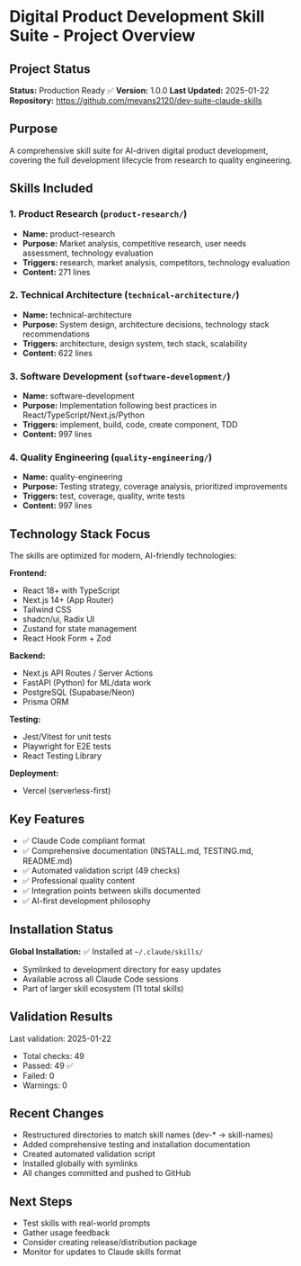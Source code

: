 # Digital Product Development Skill Suite - Project Overview

## Project Status
**Status:** Production Ready ✅
**Version:** 1.0.0
**Last Updated:** 2025-01-22
**Repository:** https://github.com/mevans2120/dev-suite-claude-skills

## Purpose
A comprehensive skill suite for AI-driven digital product development, covering the full development lifecycle from research to quality engineering.

## Skills Included

### 1. Product Research (`product-research/`)
- **Name:** product-research
- **Purpose:** Market analysis, competitive research, user needs assessment, technology evaluation
- **Triggers:** research, market analysis, competitors, technology evaluation
- **Content:** 271 lines

### 2. Technical Architecture (`technical-architecture/`)
- **Name:** technical-architecture
- **Purpose:** System design, architecture decisions, technology stack recommendations
- **Triggers:** architecture, design system, tech stack, scalability
- **Content:** 622 lines

### 3. Software Development (`software-development/`)
- **Name:** software-development
- **Purpose:** Implementation following best practices in React/TypeScript/Next.js/Python
- **Triggers:** implement, build, code, create component, TDD
- **Content:** 997 lines

### 4. Quality Engineering (`quality-engineering/`)
- **Name:** quality-engineering
- **Purpose:** Testing strategy, coverage analysis, prioritized improvements
- **Triggers:** test, coverage, quality, write tests
- **Content:** 997 lines

## Technology Stack Focus
The skills are optimized for modern, AI-friendly technologies:

**Frontend:**
- React 18+ with TypeScript
- Next.js 14+ (App Router)
- Tailwind CSS
- shadcn/ui, Radix UI
- Zustand for state management
- React Hook Form + Zod

**Backend:**
- Next.js API Routes / Server Actions
- FastAPI (Python) for ML/data work
- PostgreSQL (Supabase/Neon)
- Prisma ORM

**Testing:**
- Jest/Vitest for unit tests
- Playwright for E2E tests
- React Testing Library

**Deployment:**
- Vercel (serverless-first)

## Key Features
- ✅ Claude Code compliant format
- ✅ Comprehensive documentation (INSTALL.md, TESTING.md, README.md)
- ✅ Automated validation script (49 checks)
- ✅ Professional quality content
- ✅ Integration points between skills documented
- ✅ AI-first development philosophy

## Installation Status
**Global Installation:** ✅ Installed at `~/.claude/skills/`
- Symlinked to development directory for easy updates
- Available across all Claude Code sessions
- Part of larger skill ecosystem (11 total skills)

## Validation Results
Last validation: 2025-01-22
- Total checks: 49
- Passed: 49 ✅
- Failed: 0
- Warnings: 0

## Recent Changes
- Restructured directories to match skill names (dev-* → skill-names)
- Added comprehensive testing and installation documentation
- Created automated validation script
- Installed globally with symlinks
- All changes committed and pushed to GitHub

## Next Steps
- Test skills with real-world prompts
- Gather usage feedback
- Consider creating release/distribution package
- Monitor for updates to Claude skills format
